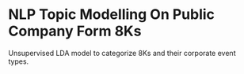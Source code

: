 # NLP Topic Modelling On Public Company Form 8Ks

Unsupervised LDA model to categorize 8Ks and their corporate event types.
